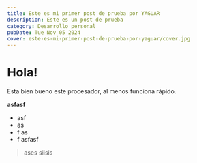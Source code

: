 ```yaml
---
title: Este es mi primer post de prueba por YAGUAR
description: Este es un post de prueba
category: Desarrollo personal
pubDate: Tue Nov 05 2024
cover: este-es-mi-primer-post-de-prueba-por-yaguar/cover.jpg
---
```

# Hola!



Esta bien bueno este procesador, al menos funciona rápido.



**asfasf**&#x20;

* asf
* &#x20;as
* f as
* f asfasf&#x20;



> ases siisis
